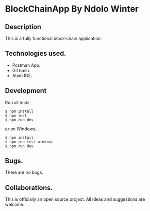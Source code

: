 # BlockChainApp By Ndolo Winter

## Description
This is a fully functional block-chain application.

## Technologies used.

* Postman App.
* Git bash.
* Atom IDE.

## Development
Run all tests:

```
$ npm install
$ npm test
$ npm run dev
```
or on Windows...
```
$ npm install
$ npm run test-windows
$ npm run dev
```

## Bugs.
There are no bugs.

## Collaborations.
This is officially an open source project. All ideas and suggestions are welcome.
